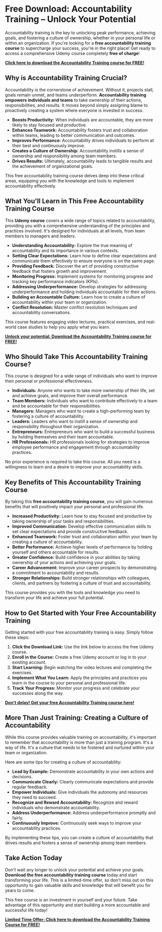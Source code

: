 # Free Download: Accountability Training – Unlock Your Potential

Accountability training is the key to unlocking peak performance, achieving goals, and fostering a culture of ownership, whether in your personal life or within an organization. If you're looking for a **free accountability training course** to supercharge your success, you're in the right place! Get ready to access a comprehensive Udemy course completely **free of charge**!

[**Click here to download the Accountability Training course for FREE!**](https://udemywork.com/accountability-training)

## Why is Accountability Training Crucial?

Accountability is the cornerstone of achievement. Without it, projects stall, goals remain unmet, and teams underperform. **Accountability training empowers individuals and teams** to take ownership of their actions, responsibilities, and results. It moves beyond simply assigning blame to proactively creating a system where everyone is invested in success.

*   **Boosts Productivity:** When individuals are accountable, they are more likely to stay focused and productive.
*   **Enhances Teamwork:** Accountability fosters trust and collaboration within teams, leading to better communication and outcomes.
*   **Improves Performance:** Accountability drives individuals to perform at their best and continuously improve.
*   **Creates a Culture of Ownership:** Accountability instills a sense of ownership and responsibility among team members.
*   **Drives Results:** Ultimately, accountability leads to tangible results and the achievement of organizational goals.

This free accountability training course delves deep into these critical areas, equipping you with the knowledge and tools to implement accountability effectively.

## What You'll Learn in This Free Accountability Training Course

This **Udemy course** covers a wide range of topics related to accountability, providing you with a comprehensive understanding of the principles and practices involved. It's designed for individuals at all levels, from team members to managers and leaders.

*   **Understanding Accountability:** Explore the true meaning of accountability and its importance in various contexts.
*   **Setting Clear Expectations:** Learn how to define clear expectations and communicate them effectively to ensure everyone is on the same page.
*   **Providing Feedback:** Discover the art of providing constructive feedback that fosters growth and improvement.
*   **Monitoring Progress:** Implement systems for monitoring progress and tracking key performance indicators (KPIs).
*   **Addressing Underperformance:** Develop strategies for addressing underperformance and holding individuals accountable for their actions.
*   **Building an Accountable Culture:** Learn how to create a culture of accountability within your team or organization.
*   **Conflict Resolution:** Master conflict resolution techniques and accountability conversations.

This course features engaging video lectures, practical exercises, and real-world case studies to help you apply what you learn.

[**Unlock your potential: Download the Accountability Training course for FREE!**](https://udemywork.com/accountability-training)

## Who Should Take This Accountability Training Course?

This course is designed for a wide range of individuals who want to improve their personal or professional effectiveness.

*   **Individuals:** Anyone who wants to take more ownership of their life, set and achieve goals, and improve their overall performance.
*   **Team Members:** Individuals who want to contribute effectively to a team and be accountable for their responsibilities.
*   **Managers:** Managers who want to create a high-performing team by fostering a culture of accountability.
*   **Leaders:** Leaders who want to instill a sense of ownership and responsibility throughout their organization.
*   **Entrepreneurs:** Entrepreneurs who want to build a successful business by holding themselves and their team accountable.
*   **HR Professionals:** HR professionals looking for strategies to improve employee performance and engagement through accountability practices.

No prior experience is required to take this course. All you need is a willingness to learn and a desire to improve your accountability skills.

## Key Benefits of This Accountability Training Course

By taking this **free accountability training course**, you will gain numerous benefits that will positively impact your personal and professional life.

*   **Increased Productivity:** Learn how to stay focused and productive by taking ownership of your tasks and responsibilities.
*   **Improved Communication:** Develop effective communication skills to set clear expectations and provide constructive feedback.
*   **Enhanced Teamwork:** Foster trust and collaboration within your team by creating a culture of accountability.
*   **Better Performance:** Achieve higher levels of performance by holding yourself and others accountable for results.
*   **Greater Confidence:** Build confidence in your abilities by taking ownership of your actions and achieving your goals.
*   **Career Advancement:** Improve your career prospects by demonstrating a commitment to accountability and results.
*   **Stronger Relationships:** Build stronger relationships with colleagues, clients, and partners by fostering a culture of trust and accountability.

This course provides you with the tools and knowledge you need to transform your life and achieve your full potential.

## How to Get Started with Your Free Accountability Training

Getting started with your free accountability training is easy. Simply follow these steps:

1.  **Click the Download Link:** Use the link below to access the free Udemy course.
2.  **Enroll in the Course:** Create a free Udemy account or log in to your existing account.
3.  **Start Learning:** Begin watching the video lectures and completing the exercises.
4.  **Implement What You Learn:** Apply the principles and practices you learn in the course to your personal and professional life.
5.  **Track Your Progress:** Monitor your progress and celebrate your successes along the way.

[**Don't delay! Get your free Accountability Training course here!**](https://udemywork.com/accountability-training)

## More Than Just Training: Creating a Culture of Accountability

While this course provides valuable training on accountability, it's important to remember that accountability is more than just a training program. It's a way of life. It's a culture that needs to be fostered and nurtured within your team or organization.

Here are some tips for creating a culture of accountability:

*   **Lead by Example:** Demonstrate accountability in your own actions and decisions.
*   **Communicate Clearly:** Clearly communicate expectations and provide regular feedback.
*   **Empower Individuals:** Give individuals the autonomy and resources they need to succeed.
*   **Recognize and Reward Accountability:** Recognize and reward individuals who demonstrate accountability.
*   **Address Underperformance:** Address underperformance promptly and fairly.
*   **Continuously Improve:** Continuously seek ways to improve your accountability practices.

By implementing these tips, you can create a culture of accountability that drives results and fosters a sense of ownership among team members.

## Take Action Today

Don't wait any longer to unlock your potential and achieve your goals. **Download the free accountability training course** today and start transforming your life. This is a limited-time offer, so don't miss out on this opportunity to gain valuable skills and knowledge that will benefit you for years to come.

This free course is an investment in yourself and your future. Take advantage of this opportunity and start building a more accountable and successful life today!

[**Limited Time Offer: Click here to download the Accountability Training Course for FREE!**](https://udemywork.com/accountability-training)
